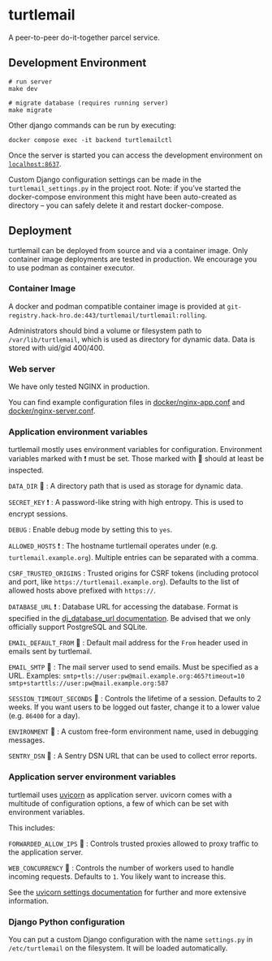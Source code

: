 # turtlemail

A peer-to-peer do-it-together parcel service.

## Development Environment

```shell
# run server
make dev

# migrate database (requires running server)
make migrate
```

Other django commands can be run by executing:

```shell
docker compose exec -it backend turtlemailctl
```

Once the server is started you can access the development environment
on [`localhost:8637`](http://localhost:8637/).

Custom Django configuration settings can be made in the `turtlemail_settings.py`
in the project root. Note: if you’ve started the docker-compose environment this might
have been auto-created as directory – you can safely delete it and restart docker-compose.

## Deployment

turtlemail can be deployed from source and via a container image.
Only container image deployments are tested in production.
We encourage you to use podman as container executor.

### Container Image

A docker and podman compatible container image is provided at
`git-registry.hack-hro.de:443/turtlemail/turtlemail:rolling`.

Administrators should bind a volume or filesystem path to `/var/lib/turtlemail`,
which is used as directory for dynamic data. Data is stored with uid/gid 400/400.

### Web server

We have only tested NGINX in production.

You can find example configuration files in
[docker/nginx-app.conf](./docker/nginx-app.conf) and
[docker/nginx-server.conf](./docker/nginx-server.conf).

### Application environment variables

turtlemail mostly uses environment variables for configuration.
Environment variables marked with ❗ must be set.
Those marked with 👀 should at least be inspected.

`DATA_DIR` 👀
: A directory path that is used as storage for dynamic data.

`SECRET_KEY` ❗
: A password-like string with high entropy. This is used to encrypt sessions.

`DEBUG`
: Enable debug mode by setting this to `yes`.

`ALLOWED_HOSTS` ❗
: The hostname turtlemail operates under (e.g. `turtlemail.example.org`).
Multiple entries can be separated with a comma.

`CSRF_TRUSTED_ORIGINS`
: Trusted origins for CSRF tokens (including protocol and port,
like `https://turtlemail.example.org`).
Defaults to the list of allowed hosts above prefixed with `https://`.

`DATABASE_URL` ❗
: Database URL for accessing the database.
Format is specified in the
[dj_database_url documentation](https://pypi.org/project/dj-database-url/#url-schema).
Be advised that we only officially support PostgreSQL and SQLite.

`EMAIL_DEFAULT_FROM` 👀
: Default mail address for the `From` header used in emails sent by turtlemail.

`EMAIL_SMTP` 👀
: The mail server used to send emails. Must be specified as a URL.
Examples:
`smtp+tls://user:pw@mail.example.org:465?timeout=10`
`smtp+starttls://user:pw@mail.example.org:587`

`SESSION_TIMEOUT_SECONDS` 👀
: Controls the lifetime of a session. Defaults to 2 weeks.
If you want users to be logged out faster, change it to a lower value
(e.g. `86400` for a day).

`ENVIRONMENT` 👀
: A custom free-form environment name, used in debugging messages.

`SENTRY_DSN` 👀
: A Sentry DSN URL that can be used to collect error reports.

### Application server environment variables

turtlemail uses [uvicorn](https://www.uvicorn.org/) as application server.
uvicorn comes with a multitude of configuration options, a few of which
can be set with environment variables.

This includes:

`FORWARDED_ALLOW_IPS` 👀
: Controls trusted proxies allowed to proxy traffic to the application server.

`WEB_CONCURRENCY` 👀
: Controls the number of workers used to handle incoming requests. Defaults
to `1`. You likely want to increase this.

See the [uvicorn settings documentation](https://www.uvicorn.org/settings/) for
further and more extensive information.

### Django Python configuration

You can put a custom Django configuration with the name `settings.py`
in `/etc/turtlemail` on the filesystem. It will be loaded automatically.
